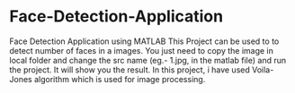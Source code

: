 # Face-Detection-Application
Face Detection Application using MATLAB
This Project can be used to to detect number of faces in a images. You just need to copy the image in local folder and change the src name 
(eg.- 1.jpg, in the matlab file) and run the project. It will show you the result.
In this project, i have used Voila-Jones algorithm which is used for image processing.
